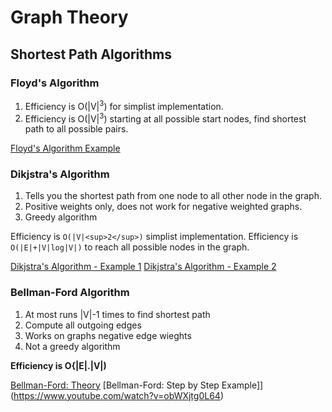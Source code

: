 # Graph Theory

## Shortest Path Algorithms
### Floyd's Algorithm
1. Efficiency is O(|V|<sup>3</sup>) for simplist implementation.
2. Efficiency is O(|V|<sup>3</sup>) starting at all possible start nodes, find shortest path to all possible pairs.

[Floyd's Algorithm Example](https://www.youtube.com/watch?v=t3mf2Vu9wA4)

### Dikjstra's Algorithm
1. Tells you the shortest path from one node to all other node in the graph.
2. Positive weights only, does not work for negative weighted graphs.
3. Greedy algorithm

Efficiency is `O(|V|<sup>2</sup>)` simplist implementation.
Efficiency is `O(|E|+|V|log|V|)` to reach all possible nodes in the graph.


[Dikjstra's Algorithm - Example 1](https://www.youtube.com/watch?v=_lHSawdgXpI)
[Dikjstra's Algorithm - Example 2](https://www.youtube.com/watch?v=WN3Rb9wVYDY)

### Bellman-Ford Algorithm
1. At most runs |V|-1 times to find shortest path
2. Compute all outgoing edges
3. Works on graphs negative edge wieghts
5. Not a greedy algorithm

**Efficiency is O{|E|.|V|)**

[Bellman-Ford: Theory](https://www.youtube.com/watch?v=9PHkk0UavIM)
[Bellman-Ford: Step by Step Example]](https://www.youtube.com/watch?v=obWXjtg0L64)

